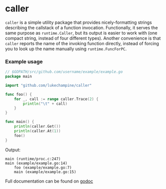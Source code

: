 # caller #

`caller` is a simple utility package that provides nicely-formatting strings describing the callstack of a function invocation. Functionally, it serves the same purpose as `runtime.Caller`, but its output is easier to work with (one compact string, instead of four different types). Another convenience is that `caller` reports the name of the invoking function directly, instead of forcing you to look up the name manually using `runtime.FuncForPC`.

### Example usage ###

```go
// $GOPATH/src/github.com/username/example/example.go
package main

import "github.com/lukechampine/caller"

func foo() {
	for _, call := range caller.Trace(2) {
		println("\t" + call)
	}
}

func main() {
	println(caller.Get())
	println(caller.At(1))
	foo()
}
```

Output:
```
main (runtime/proc.c:247)
main (example/example.go:14)
	foo (example/example.go:7)
	main (example/example.go:15)
```

Full documentation can be found on [godoc](http://godoc.org/github.com/lukechampine/caller)
